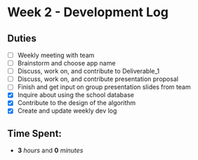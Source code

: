 # Week 2 - Development Log

## Duties
 - [ ] Weekly meeting with team
 - [ ] Brainstorm and choose app name
 - [ ] Discuss, work on, and contribute to Deliverable_1
 - [ ] Discuss, work on, and contribute presentation proposal
 - [ ] Finish and get input on group presentation slides from team
 - [X] Inquire about using the school database
 - [X] Contribute to the design of the algorithm
 - [X] Create and update weekly dev log

## Time Spent:
* **3** _hours_ and **0** _minutes_
